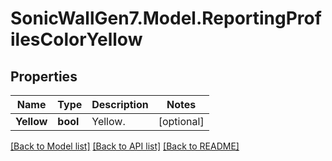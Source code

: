 # SonicWallGen7.Model.ReportingProfilesColorYellow

## Properties

Name | Type | Description | Notes
------------ | ------------- | ------------- | -------------
**Yellow** | **bool** | Yellow. | [optional] 

[[Back to Model list]](../README.md#documentation-for-models) [[Back to API list]](../README.md#documentation-for-api-endpoints) [[Back to README]](../README.md)

